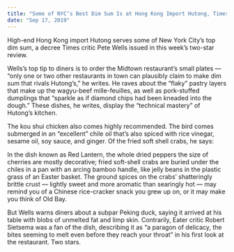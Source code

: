 ```yaml
---
title: "Some of NYC’s Best Dim Sum Is at Hong Kong Import Hutong, Times Critic Says"
date: "Sep 17, 2019"
---
```


High-end Hong Kong import Hutong serves some of New York City’s top dim sum, a decree Times critic Pete Wells issued in this week’s two-star review.

Wells’s top tip to diners is to order the Midtown restaurant’s small plates — “only one or two other restaurants in town can plausibly claim to make dim sum that rivals Hutong’s,” he writes. He raves about the “flaky” pastry layers that make up the wagyu-beef mille-feuilles, as well as pork-stuffed dumplings that “sparkle as if diamond chips had been kneaded into the dough.” These dishes, he writes, display the “technical mastery” of Hutong’s kitchen.

The kou shui chicken also comes highly recommended. The bird comes submerged in an “excellent” chile oil that’s also spiced with rice vinegar, sesame oil, soy sauce, and ginger. Of the fried soft shell crabs, he says:

In the dish known as Red Lantern, the whole dried peppers the size of cherries are mostly decorative; fried soft-shell crabs are buried under the chiles in a pan with an arcing bamboo handle, like jelly beans in the plastic grass of an Easter basket. The ground spices on the crabs’ shatteringly brittle crust — lightly sweet and more aromatic than searingly hot — may remind you of a Chinese rice-cracker snack you grew up on, or it may make you think of Old Bay.

But Wells warns diners about a subpar Peking duck, saying it arrived at his table with blobs of unmelted fat and limp skin. Contrarily, Eater critic Robert Sietsema was a fan of the dish, describing it as “a paragon of delicacy, the bites seeming to melt even before they reach your throat” in his first look at the restaurant. Two stars.
